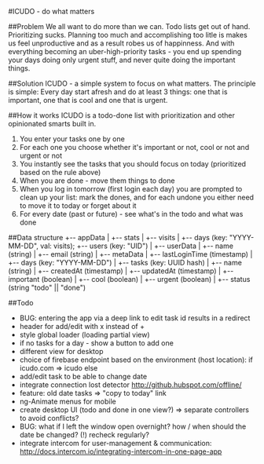 #ICUDO - do what matters

##Problem
We all want to do more than we can.
Todo lists get out of hand. Prioritizing sucks. Planning too much and accomplishing too litle is makes us feel unproductive and as a result robes us of happinness. And with everything becoming an uber-high-priority tasks - you end up spending your days doing only urgent stuff, and never quite doing the important things.

##Solution
ICUDO - a simple system to focus on what matters. The principle is simple: Every day start afresh and do at least 3 things: one that is important, one that is cool and one that is urgent.

##How it works
ICUDO is a todo-done list with prioritization and other opinionated smarts built in.

1.  You enter your tasks one by one
2.  For each one you choose whether it's important or not, cool or not and urgent or not
3.  You instantly see the tasks that you should focus on today (prioritized based on the rule above)
4.  When you are done - move them things to done
5.  When you log in tomorrow (first login each day) you are prompted to clean up your list: mark the dones, and for each undone you either need to move it to today or forget about it
6.  For every date (past or future) - see what's in the todo and what was done

##Data structure
    +-- appData
    |   +-- stats
    |       +-- visits 
    |           +-- days (key: "YYYY-MM-DD", val: visits); 
    +-- users (key: "UID")
    |   +-- userData
    |       +-- name (string)
    |       +-- email (string)
    |   +-- metaData
    |       +-- lastLoginTime (timestamp)
    |   +-- days (key: "YYYY-MM-DD")
    |       +-- tasks (key: UUID hash)
    |           +-- name (string)
    |           +-- createdAt (timestamp)
    |           +-- updatedAt (timestamp)
    |           +-- important (boolean)
    |           +-- cool (boolean)
    |           +-- urgent (boolean)
    |           +-- status (string "todo" || "done")


##Todo
* BUG: entering the app via a deep link to edit task id results in a redirect
* header for add/edit with x instead of +
* style global loader (loading partial view)
* if no tasks for a day - show a button to add one
* different view for desktop
* choice of firebase endpoint based on the environment (host location): if icudo.com => icudo else
* add/edit task to be able to change date
* integrate connection lost detector http://github.hubspot.com/offline/
* feature: old date tasks => "copy to today" link
* ng-Animate menus for mobile
* create desktop UI (todo and done in one view?)  => separate controllers to avoid conflicts?
* BUG: what if I left the window open overnight? how / when should the date be changed? (!) recheck regularly?
* integrate intercom for user-management & communication: http://docs.intercom.io/integrating-intercom-in-one-page-app
